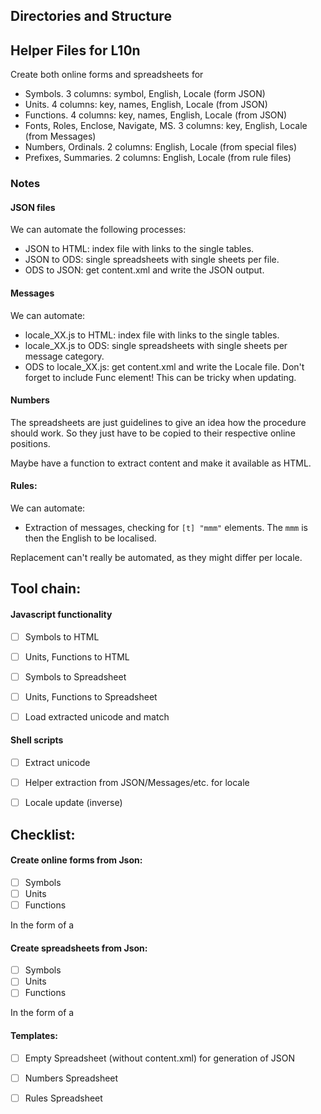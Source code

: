 ## Directories and Structure



## Helper Files for L10n

Create both online forms and spreadsheets for

* Symbols. 3 columns: symbol, English, Locale (form JSON)
* Units. 4 columns: key, names, English, Locale (from JSON)
* Functions. 4 columns: key, names, English, Locale (from JSON)
* Fonts, Roles, Enclose, Navigate, MS. 3 columns: key, English, Locale (from Messages)
* Numbers, Ordinals. 2 columns: English, Locale (from special files)
* Prefixes, Summaries. 2 columns: English, Locale (from rule files)

### Notes

#### JSON files

We can automate the following processes: 

* JSON to HTML: index file with links to the single tables.
* JSON to ODS: single spreadsheets with single sheets per file.
* ODS to JSON: get content.xml and write the JSON output.

#### Messages

We can automate: 

* locale_XX.js to HTML: index file with links to the single tables.
* locale_XX.js to ODS: single spreadsheets with single sheets per message category.
* ODS to locale_XX.js: get content.xml and write the Locale file. Don't forget to
        include Func element! This can be tricky when updating.

#### Numbers

The spreadsheets are just guidelines to give an idea how the procedure should
work. So they just have to be copied to their respective online positions.

Maybe have a function to extract content and make it available as HTML.


#### Rules:

We can automate:

* Extraction of messages, checking for `[t] "mmm"` elements. The `mmm` is then
  the English to be localised.
  
Replacement can't really be automated, as they might differ per locale.


## Tool chain:

#### Javascript functionality

- [ ] Symbols to HTML
- [ ] Units, Functions to HTML


- [ ] Symbols to Spreadsheet
- [ ] Units, Functions to Spreadsheet

- [ ] Load extracted unicode and match


#### Shell scripts

- [ ] Extract unicode 
- [ ] Helper extraction from JSON/Messages/etc. for locale
- [ ] Locale update (inverse)


## Checklist:

#### Create online forms from Json:

- [ ] Symbols 
- [ ] Units
- [ ] Functions

In the form of a 


#### Create spreadsheets from Json:

- [ ] Symbols
- [ ] Units
- [ ] Functions

In the form of a 


#### Templates:

- [ ] Empty Spreadsheet (without content.xml) for generation of JSON
- [ ] Numbers Spreadsheet
- [ ] Rules Spreadsheet

